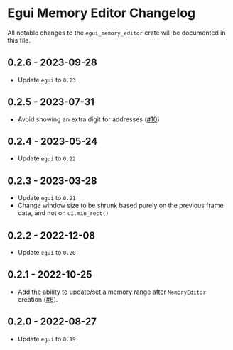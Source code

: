 # Egui Memory Editor Changelog
All notable changes to the `egui_memory_editor` crate will be documented in this file.

## 0.2.6 - 2023-09-28

* Update `egui` to `0.23`

## 0.2.5 - 2023-07-31

* Avoid showing an extra digit for addresses ([#10](https://github.com/Hirtol/egui_memory_editor/pull/10))

## 0.2.4 - 2023-05-24

* Update `egui` to `0.22`

## 0.2.3 - 2023-03-28

* Update `egui` to `0.21`
* Change window size to be shrunk based purely on the previous frame data, and not on `ui.min_rect()`

## 0.2.2 - 2022-12-08

* Update `egui` to `0.20`

## 0.2.1 - 2022-10-25

* Add the ability to update/set a memory range after `MemoryEditor` creation ([#6](https://github.com/Hirtol/egui_memory_editor/pull/6)).

## 0.2.0 - 2022-08-27

* Update `egui` to `0.19`